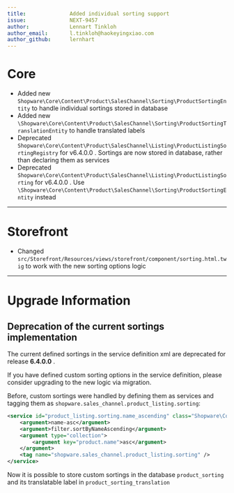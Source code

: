 ```yaml
---
title:              Added individual sorting support
issue:              NEXT-9457
author:             Lennart Tinkloh
author_email:       l.tinkloh@haokeyingxiao.com
author_github:      lernhart
---
```

# Core
* Added new `Shopware\Core\Content\Product\SalesChannel\Sorting\ProductSortingEntity` to handle individual sortings stored in database
* Added new `\Shopware\Core\Content\Product\SalesChannel\Sorting\ProductSortingTranslationEntity` to handle translated labels
* Deprecated `Shopware\Core\Content\Product\SalesChannel\Listing\ProductListingSortingRegistry` for v6.4.0.0 . 
  Sortings are now stored in database, rather than declaring them as services
* Deprecated `Shopware\Core\Content\Product\SalesChannel\Listing\ProductListingSorting` for v6.4.0.0 .
  Use `\Shopware\Core\Content\Product\SalesChannel\Sorting\ProductSortingEntity` instead
___
# Storefront
* Changed `src/Storefront/Resources/views/storefront/component/sorting.html.twig` to work with the new sorting options logic
___
# Upgrade Information

## Deprecation of the current sortings implementation

The current defined sortings in the service definition xml are deprecated for release **6.4.0.0** .

If you have defined custom sorting options in the service definition, please consider upgrading to the new logic via migration.

Before, custom sortings were handled by defining them as services and tagging them as `shopware.sales_channel.product_listing.sorting`:
```xml
<service id="product_listing.sorting.name_ascending" class="Shopware\Core\Content\Product\SalesChannel\Listing\ProductListingSorting">
    <argument>name-asc</argument>
    <argument>filter.sortByNameAscending</argument>
    <argument type="collection">
        <argument key="product.name">asc</argument>
    </argument>
    <tag name="shopware.sales_channel.product_listing.sorting" />
</service>
```
Now it is possible to store custom sortings in the database `product_sorting` and its translatable label in `product_sorting_translation`
